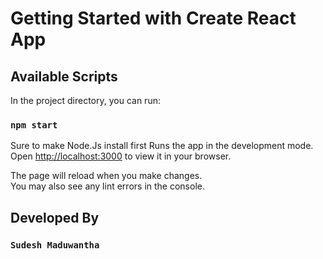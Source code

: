 # Getting Started with Create React App


## Available Scripts

In the project directory, you can run:

### `npm start`
Sure to make Node.Js install first
Runs the app in the development mode.\
Open [http://localhost:3000](http://localhost:3000) to view it in your browser.

The page will reload when you make changes.\
You may also see any lint errors in the console.

## Developed By
### `Sudesh Maduwantha`